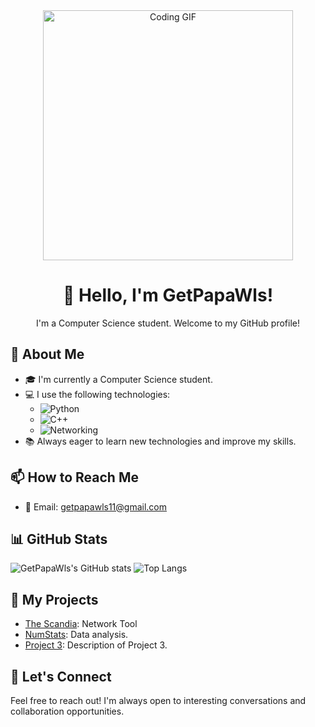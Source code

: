 <!-- Header -->
<div align="center">
  <img src="https://raw.githubusercontent.com/samyk/samyk/main/path/to/your/c.gif" alt="Coding GIF" width="400px">
  <h1>👋 Hello, I'm GetPapaWls!</h1>
  <p>I'm a Computer Science student. Welcome to my GitHub profile!</p>
</div>

<!-- About Me -->
## 🌱 About Me

- 🎓 I'm currently a Computer Science student.
- 💻 I use the following technologies:
    - ![Python](https://img.shields.io/badge/-Python-blue?style=flat-square&logo=python&logoColor=white)
    - ![C++](https://img.shields.io/badge/-C++-00599C?style=flat-square&logo=c%2B%2B&logoColor=white)
    - ![Networking](https://img.shields.io/badge/-Networking-5C2D91?style=flat-square&logo=cisco&logoColor=white) 
- 📚 Always eager to learn new technologies and improve my skills.

<!-- How to Reach Me -->
## 📫 How to Reach Me

- 📧 Email: getpapawls11@gmail.com
<!-- GitHub Stats -->
## 📊 GitHub Stats

![GetPapaWls's GitHub stats](https://github-readme-stats.vercel.app/api?username=GetPapaWls&show_icons=true&theme=radical)
![Top Langs](https://github-readme-stats.vercel.app/api/top-langs/?username=GetPapaWls&layout=compact&theme=radical)

<!-- My Projects -->
## 🚀 My Projects

- [The Scandia](link_to_project_1): Network Tool
- [NumStats](link_to_project_2): Data analysis.
- [Project 3](link_to_project_3): Description of Project 3.

<!-- Let's Connect -->
## 🤝 Let's Connect

Feel free to reach out! I'm always open to interesting conversations and collaboration opportunities.

